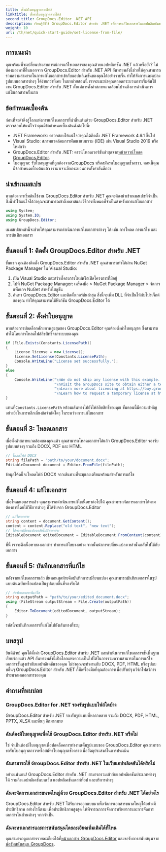 ```yaml
---
title: ตั้งค่าใบอนุญาตจากไฟล์
linktitle: ตั้งค่าใบอนุญาตจากไฟล์
second_title: GroupDocs.Editor .NET API
description: เรียนรู้วิธีใช้ GroupDocs.Editor สำหรับ .NET เพื่อการแก้ไขเอกสารในแอปพลิเคชันของคุณได้อย่างราบรื่น รวมคำแนะนำทีละขั้นตอน เคล็ดลับ และคำถามที่พบบ่อย
weight: 10
url: /th/net/quick-start-guide/set-license-from-file/
---
```

## การแนะนำ
คุณพร้อมที่จะเปลี่ยนประสบการณ์การแก้ไขเอกสารของคุณด้วยแอปพลิเคชัน .NET แล้วหรือยัง? ไม่ต้องมองหาที่อื่นนอกจาก GroupDocs.Editor สำหรับ .NET API อันทรงพลังนี้ช่วยให้คุณสามารถรวมความสามารถในการแก้ไขเอกสารเข้ากับแอปพลิเคชันของคุณได้อย่างราบรื่น ทำให้จัดการและแปลงรูปแบบเอกสารต่างๆ ได้ง่ายกว่าที่เคย ในบทช่วยสอนนี้ เราจะแนะนำคุณตลอดกระบวนการเริ่มต้นใช้งาน GroupDocs.Editor สำหรับ .NET ตั้งแต่การตั้งค่าสภาพแวดล้อมไปจนถึงการดำเนินการแก้ไขเอกสารครั้งแรก
## ข้อกำหนดเบื้องต้น
ก่อนที่จะดำดิ่งสู่โลกแห่งการแก้ไขเอกสารที่น่าตื่นเต้นด้วย GroupDocs.Editor สำหรับ .NET ตรวจสอบให้แน่ใจว่าคุณมีข้อกำหนดเบื้องต้นดังต่อไปนี้:
- .NET Framework: ตรวจสอบให้แน่ใจว่าคุณได้ติดตั้ง .NET Framework 4.6.1 ขึ้นไป
- Visual Studio: สภาพแวดล้อมการพัฒนาแบบรวม (IDE) เช่น Visual Studio 2019 หรือใหม่กว่า
-  GroupDocs.Editor สำหรับ .NET: ดาวน์โหลดเวอร์ชันล่าสุดจาก[หน้าดาวน์โหลด GroupDocs.Editor](https://releases.groupdocs.com/editor/net/).
-  ใบอนุญาต: รับใบอนุญาตที่ถูกต้องจาก[GroupDocs](https://purchase.groupdocs.com/buy) หรือสมัครก[ใบอนุญาตชั่วคราว](https://purchase.groupdocs.com/temporary-license/).
ตอนนี้คุณมีข้อกำหนดเบื้องต้นแล้ว เรามาเจาะลึกกระบวนการตั้งค่ากันดีกว่า
## นำเข้าเนมสเปซ
หากต้องการเริ่มต้นใช้งาน GroupDocs.Editor สำหรับ .NET คุณจะต้องนำเข้าเนมสเปซที่จำเป็น สิ่งนี้ทำให้แน่ใจได้ว่าคุณจะสามารถเข้าถึงคลาสและวิธีการทั้งหมดที่จำเป็นสำหรับการแก้ไขเอกสาร
```csharp
using System;
using System.IO;
using GroupDocs.Editor;
```
เนมสเปซเหล่านี้จะช่วยให้คุณสามารถดำเนินการแก้ไขเอกสารต่างๆ ได้ เช่น การโหลด การแก้ไข และการบันทึกเอกสาร
## ขั้นตอนที่ 1: ติดตั้ง GroupDocs.Editor สำหรับ .NET
ขั้นแรก คุณต้องติดตั้ง GroupDocs.Editor สำหรับ .NET คุณสามารถทำได้ผ่าน NuGet Package Manager ใน Visual Studio:
1. เปิด Visual Studio และสร้างโครงการใหม่หรือเปิดโครงการที่มีอยู่
2. ไปที่ NuGet Package Manager: เครื่องมือ > NuGet Package Manager > จัดการแพ็คเกจ NuGet สำหรับโซลูชัน
3. ค้นหา GroupDocs.Editor และติดตั้งเวอร์ชันล่าสุด
สิ่งนี้จะเพิ่ม DLL ที่จำเป็นให้กับโปรเจ็กต์ของคุณ ทำให้คุณสามารถใช้ฟังก์ชัน GroupDocs.Editor ได้
## ขั้นตอนที่ 2: ตั้งค่าใบอนุญาต
หากต้องการปลดล็อกศักยภาพสูงสุดของ GroupDocs.Editor คุณต้องตั้งค่าใบอนุญาต ซึ่งสามารถทำได้โดยการโหลดไฟล์ลิขสิทธิ์จากระบบของคุณ
```csharp
if (File.Exists(Constants.LicensePath))
{
    License license = new License();
    license.SetLicense(Constants.LicensePath);
    Console.WriteLine("License set successfully.");
}
else
{
    Console.WriteLine("\nWe do not ship any license with this example. " +
                      "\nVisit the GroupDocs site to obtain either a temporary or permanent license. " +
                      "\nLearn more about licensing at https://buy.groupdocs.com/faqs/licensing -
                      "\nLearn how to request a temporary license at https://buy.groupdocs.com/temporary-license");
}
```
 แทนที่`Constants.LicensePath` พร้อมเส้นทางไปยังไฟล์ลิขสิทธิ์ของคุณ ขั้นตอนนี้มีความสำคัญอย่างยิ่งในการหลีกเลี่ยงข้อจำกัดใดๆ ในระหว่างการแก้ไขเอกสาร 
## ขั้นตอนที่ 3: โหลดเอกสาร
เมื่อตั้งค่าสภาพแวดล้อมของคุณแล้ว คุณสามารถโหลดเอกสารได้แล้ว GroupDocs.Editor รองรับรูปแบบต่างๆ รวมถึง DOCX, PDF และ HTML
```csharp
// โหลดไฟล์ DOCX
string filePath = "path/to/your/document.docx";
EditableDocument document = Editor.FromFile(filePath);
```
ข้อมูลโค้ดนี้จะโหลดไฟล์ DOCX จากเส้นทางที่ระบุและเตรียมพร้อมสำหรับการแก้ไข
## ขั้นตอนที่ 4: แก้ไขเอกสาร
เมื่อโหลดเอกสารแล้ว คุณสามารถดำเนินการแก้ไขเนื้อหาต่อไปได้ คุณสามารถจัดการเอกสารได้ตามต้องการโดยใช้วิธีการต่างๆ ที่ได้รับจาก GroupDocs.Editor
```csharp
// แก้ไขเอกสาร
string content = document.GetContent();
content = content.Replace("old text", "new text");
// ใช้การเปลี่ยนแปลงกลับไปยังเอกสาร
EditableDocument editedDocument = EditableDocument.FromContent(content);
```
ที่นี่ เราจะดึงเนื้อหาของเอกสาร ทำการแก้ไขบางอย่าง จากนั้นนำการเปลี่ยนแปลงเหล่านั้นกลับไปใช้กับเอกสาร
## ขั้นตอนที่ 5: บันทึกเอกสารที่แก้ไข
หลังจากแก้ไขเอกสารแล้ว ขั้นตอนสุดท้ายคือบันทึกการเปลี่ยนแปลง คุณสามารถบันทึกเอกสารในรูปแบบต้นฉบับหรือแปลงเป็นรูปแบบอื่นที่รองรับได้
```csharp
// บันทึกเอกสารที่แก้ไข
string outputPath = "path/to/your/edited_document.docx";
using (FileStream outputStream = File.Create(outputPath))
{
    Editor.ToDocument(editedDocument, outputStream);
}
```
รหัสนี้จะบันทึกเอกสารที่แก้ไขไปยังเส้นทางที่ระบุ
## บทสรุป
ยินดีด้วย! คุณได้ตั้งค่า GroupDocs.Editor สำหรับ .NET และดำเนินการแก้ไขเอกสารขั้นพื้นฐานเรียบร้อยแล้ว API อันทรงพลังนี้เปิดโลกแห่งความเป็นไปได้ในการรวมความสามารถในการแก้ไขเอกสารขั้นสูงเข้ากับแอปพลิเคชันของคุณ ไม่ว่าคุณจะทำงานกับ DOCX, PDF, HTML หรือรูปแบบอื่นๆ GroupDocs.Editor สำหรับ .NET ก็มีเครื่องมือที่คุณต้องการเพื่อปรับปรุงเวิร์กโฟลว์การประมวลผลเอกสารของคุณ
## คำถามที่พบบ่อย
### GroupDocs.Editor for .NET รองรับรูปแบบไฟล์ใดบ้าง
GroupDocs.Editor สำหรับ .NET รองรับรูปแบบที่หลากหลาย รวมถึง DOCX, PDF, HTML, PPTX, XLSX และอื่นๆ อีกมากมาย
### ฉันต้องมีใบอนุญาตเพื่อใช้ GroupDocs.Editor สำหรับ .NET หรือไม่
ใช่ จำเป็นต้องมีใบอนุญาตเพื่อปลดล็อคการทำงานเต็มรูปแบบของ GroupDocs.Editor คุณสามารถขอรับใบอนุญาตถาวรหรือสมัครใบอนุญาตชั่วคราวเพื่อวัตถุประสงค์ในการประเมิน
### ฉันสามารถใช้ GroupDocs.Editor สำหรับ .NET ในเว็บแอปพลิเคชันได้หรือไม่
อย่างแน่นอน! GroupDocs.Editor สำหรับ .NET สามารถรวมเข้ากับแอปพลิเคชันประเภทต่างๆ ได้ รวมถึงแอปพลิเคชันบนเว็บ แอปพลิเคชันเดสก์ท็อป และบริการต่างๆ
### ฉันจะจัดการเอกสารขนาดใหญ่ด้วย GroupDocs.Editor สำหรับ .NET ได้อย่างไร
GroupDocs.Editor สำหรับ .NET ได้รับการออกแบบมาเพื่อจัดการเอกสารขนาดใหญ่ได้อย่างมีประสิทธิภาพ อย่างไรก็ตาม เพื่อประสิทธิภาพสูงสุด ให้พิจารณาการจัดการทรัพยากรและการจัดการเอกสารในส่วนต่างๆ หากจำเป็น
### ฉันจะหาเอกสารและการสนับสนุนโดยละเอียดเพิ่มเติมได้ที่ไหน
 คุณสามารถดูเอกสารรายละเอียดได้ที่[หน้าเอกสาร GroupDocs.Editor](https://tutorials.groupdocs.com/editor/net/) และขอรับการสนับสนุนจาก[ฟอรัมสนับสนุน GroupDocs](https://forum.groupdocs.com/c/editor/20).